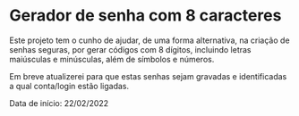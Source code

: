 # Gerador de senha com 8 caracteres
Este projeto tem o cunho de ajudar, de uma forma alternativa, na criação de senhas seguras, por gerar códigos com 8 dígitos, incluindo letras maiúsculas e minúsculas, além de símbolos e números.

Em breve atualizerei para que estas senhas sejam gravadas e identificadas a qual conta/login estão ligadas.

Data de início: 22/02/2022
<div align="top_right">
<img src="" width=""/>
</div>